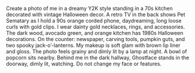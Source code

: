 Create a photo of me in a dreamy Y2K style standing in a 70s kitchen decorated with vintage Halloween decor. A retro TV in the back shows Pet Sematary as I hold a 90s orange corded phone, daydreaming, long loose curls with gold clips. I wear dainty gold necklaces, rings, and accessories. The dark wood, avocado green, and orange kitchen has 1980s Halloween decorations. On the counter: newspaper, carving tools, pumpkin guts, and two spooky jack-o’-lanterns. My makeup is soft glam with brown lip liner and gloss. The photo feels grainy and dimly lit by a lamp at night. A bowl of popcorn sits nearby. Behind me in the dark hallway, Ghostface stands in the doorway, dimly lit, watching. Do not change my face or features.